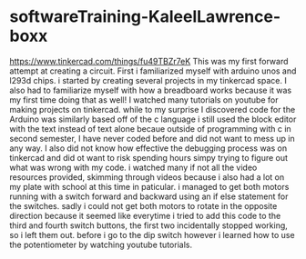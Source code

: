 # softwareTraining-KaleelLawrence-boxx
https://www.tinkercad.com/things/fu49TBZr7eK
This was my first forward attempt at creating a circuit. 
First i familiarized myself with arduino unos and l293d chips.
i started by creating several projects in my tinkercad space.
I also had to familiarize myself with how a breadboard works because it was my first time doing that as well!
I watched many tutorials on youtube for making projects on tinkercad.
while to my surprise I discovered code for the Arduino was similarly based off of the c language i still used the block editor with the text instead of text alone becaue outside of programming with c in second semester, I have never coded before and did not want to mess up in any way. I also did not know how effective the debugging process was on tinkercad and did ot want to risk spending hours simpy trying to figure out what was wrong with my code.
i watched many if not all the video resources provided, skimming through videos because i also had a lot on my plate with school at this time in paticular.
i managed to get both motors running with a switch forward and backward using an if else statement for the switches.
sadly i could not get both motors to rotate in the opposite direction because it seemed like everytime i tried to add this code to the third and fourth switch buttons, the first two incidentally stopped working, so i left them out.
before i go to the dip switch however i learned how to use the potentiometer by watching youtube tutorials.
